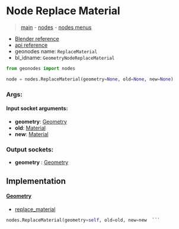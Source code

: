 # Node Replace Material

> [main](../structure.md) - [nodes](nodes.md) - [nodes menus](nodes_menus.md)

- [Blender reference](https://docs.blender.org/manual/en/latest/modeling/geometry_nodes/material/replace_material.html)
- [api reference](https://docs.blender.org/api/current/bpy.types.GeometryNodeReplaceMaterial.html)
- geonodes name: `ReplaceMaterial`
- bl_idname: `GeometryNodeReplaceMaterial`

```python
from geonodes import nodes

node = nodes.ReplaceMaterial(geometry=None, old=None, new=None)
```

### Args:

#### Input socket arguments:

- **geometry**: [Geometry](Geometry.md)
- **old**: [Material](Material.md)
- **new**: [Material](Material.md)

### Output sockets:

- **geometry** : [Geometry](Geometry.md)

## Implementation

#### [Geometry](Geometry.md)

 - [replace_material](Geometry.md#replace_material)
  ```python
  nodes.ReplaceMaterial(geometry=self, old=old, new=new  ```

